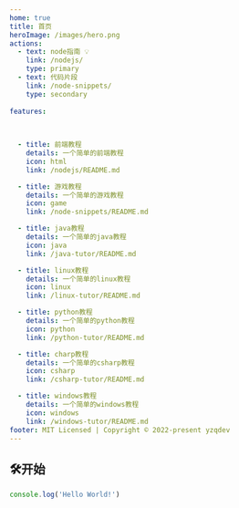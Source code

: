 ```yaml
---
home: true
title: 首页
heroImage: /images/hero.png
actions:
  - text: node指南 💡
    link: /nodejs/
    type: primary
  - text: 代码片段
    link: /node-snippets/
    type: secondary
   
features:
   

 
  - title: 前端教程
    details: 一个简单的前端教程
    icon: html
    link: /nodejs/README.md

  - title: 游戏教程
    details: 一个简单的游戏教程
    icon: game
    link: /node-snippets/README.md

  - title: java教程
    details: 一个简单的java教程
    icon: java
    link: /java-tutor/README.md

  - title: linux教程
    details: 一个简单的linux教程
    icon: linux
    link: /linux-tutor/README.md

  - title: python教程
    details: 一个简单的python教程
    icon: python
    link: /python-tutor/README.md

  - title: charp教程
    details: 一个简单的csharp教程
    icon: csharp
    link: /csharp-tutor/README.md

  - title: windows教程
    details: 一个简单的windows教程
    icon: windows
    link: /windows-tutor/README.md
footer: MIT Licensed | Copyright © 2022-present yzqdev
---
```

## 🛠开始

```js
console.log('Hello World!')
```
